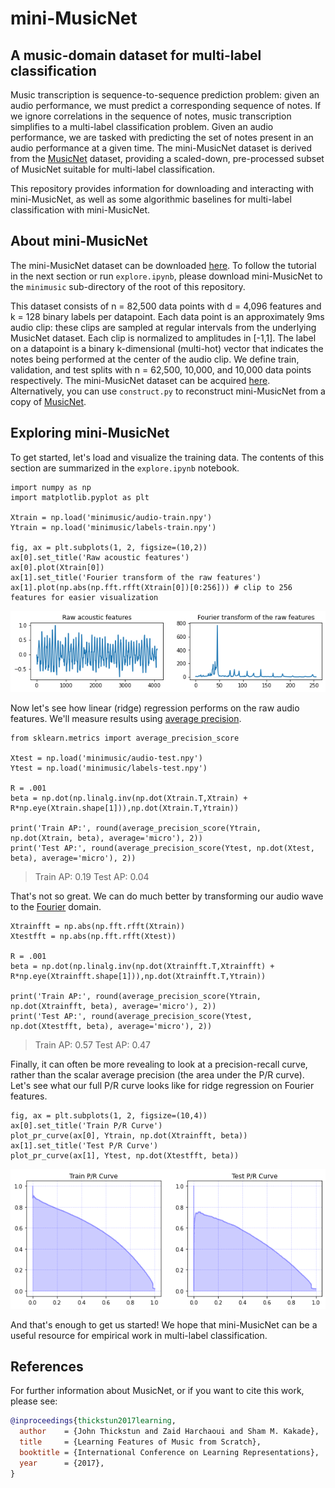 # mini-MusicNet
## A music-domain dataset for multi-label classification

Music transcription is sequence-to-sequence prediction problem: given an audio performance, we must predict a corresponding sequence of notes.
If we ignore correlations in the sequence of notes, music transcription simplifies to a multi-label classification problem.
Given an audio performance, we are tasked with predicting the set of notes present in an audio performance at a given time.
The mini-MusicNet dataset is derived from the [MusicNet](https://zenodo.org/record/5120004) dataset, providing a scaled-down, pre-processed subset of MusicNet suitable for multi-label classification.

This repository provides information for downloading and interacting with mini-MusicNet, as well as some algorithmic baselines for multi-label classification with mini-MusicNet.

## About mini-MusicNet

The mini-MusicNet dataset can be downloaded [here](https://drive.google.com/drive/folders/10Cz6As5hiFkRZKA3hrv9qBH5tn0OC3H1?usp=sharing). To follow the tutorial in the next section or run ``explore.ipynb``, please download mini-MusicNet to the ``minimusic`` sub-directory of the root of this repository.

This dataset consists of n = 82,500 data points with d = 4,096 features and k = 128 binary labels per datapoint. Each data point is an approximately 9ms audio clip: these clips are sampled at regular intervals from the underlying MusicNet dataset. Each clip is normalized to amplitudes in [-1,1]. The label on a datapoint is a binary k-dimensional (multi-hot) vector that indicates the notes being performed at the center of the audio clip. We define train, validation, and test splits with n = 62,500, 10,000, and 10,000 data points respectively. The mini-MusicNet dataset can be acquired [here](https://drive.google.com/drive/folders/10Cz6As5hiFkRZKA3hrv9qBH5tn0OC3H1?usp=sharing). Alternatively, you can use `construct.py` to reconstruct mini-MusicNet from a copy of [MusicNet](https://zenodo.org/record/5120004).

## Exploring mini-MusicNet

To get started, let's load and visualize the training data. The contents of this section are summarized in the ``explore.ipynb`` notebook.

    import numpy as np
    import matplotlib.pyplot as plt

    Xtrain = np.load('minimusic/audio-train.npy')
    Ytrain = np.load('minimusic/labels-train.npy')

    fig, ax = plt.subplots(1, 2, figsize=(10,2))
    ax[0].set_title('Raw acoustic features')
    ax[0].plot(Xtrain[0])
    ax[1].set_title('Fourier transform of the raw features')
    ax[1].plot(np.abs(np.fft.rfft(Xtrain[0])[0:256])) # clip to 256 features for easier visualization

![](assets/features.png)

Now let's see how linear (ridge) regression performs on the raw audio features. We'll measure results using [average precision](https://scikit-learn.org/stable/modules/generated/sklearn.metrics.average_precision_score.html). 

    from sklearn.metrics import average_precision_score

    Xtest = np.load('minimusic/audio-test.npy')
    Ytest = np.load('minimusic/labels-test.npy')

    R = .001
    beta = np.dot(np.linalg.inv(np.dot(Xtrain.T,Xtrain) + R*np.eye(Xtrain.shape[1])),np.dot(Xtrain.T,Ytrain))

    print('Train AP:', round(average_precision_score(Ytrain, np.dot(Xtrain, beta), average='micro'), 2))
    print('Test AP:', round(average_precision_score(Ytest, np.dot(Xtest, beta), average='micro'), 2))

> Train AP: 0.19
> Test AP: 0.04

That's not so great. We can do much better by transforming our audio wave to the [Fourier](https://en.wikipedia.org/wiki/Fourier_transform) domain.

    Xtrainfft = np.abs(np.fft.rfft(Xtrain))
    Xtestfft = np.abs(np.fft.rfft(Xtest))

    R = .001
    beta = np.dot(np.linalg.inv(np.dot(Xtrainfft.T,Xtrainfft) + R*np.eye(Xtrainfft.shape[1])),np.dot(Xtrainfft.T,Ytrain))

    print('Train AP:', round(average_precision_score(Ytrain, np.dot(Xtrainfft, beta), average='micro'), 2))
    print('Test AP:', round(average_precision_score(Ytest, np.dot(Xtestfft, beta), average='micro'), 2))

> Train AP: 0.57
> Test AP: 0.47

Finally, it can often be more revealing to look at a precision-recall curve, rather than the scalar average precision (the area under the P/R curve). Let's see what our full P/R curve looks like for ridge regression on Fourier features.

    fig, ax = plt.subplots(1, 2, figsize=(10,4))
    ax[0].set_title('Train P/R Curve')
    plot_pr_curve(ax[0], Ytrain, np.dot(Xtrainfft, beta))
    ax[1].set_title('Test P/R Curve')
    plot_pr_curve(ax[1], Ytest, np.dot(Xtestfft, beta))

![](assets/fft_pr.png)

And that's enough to get us started! We hope that mini-MusicNet can be a useful resource for empirical work in multi-label classification.


## References

For further information about MusicNet, or if you want to cite this work, please see:

```bib
@inproceedings{thickstun2017learning,
  author    = {John Thickstun and Zaid Harchaoui and Sham M. Kakade},
  title     = {Learning Features of Music from Scratch},
  booktitle = {International Conference on Learning Representations},
  year      = {2017},
}
```

